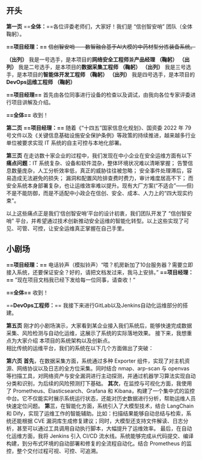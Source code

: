 ## **开头**

**第一页**
==**全体：**==各位评委老师们，大家好！我们是 “信创智安哨” 团队（全体鞠躬）。

**==项目经理：==** ~~信创智安哨——数智融合基于AI大模的中药材型分拣装备系统。~~ 

**（出列）** 我是一号选手，是本项目的**网络安全工程师**兼**产品经理** **（鞠躬）**
**（出列）** 我是二号选手，是本项目的**数据采集工程师** **（鞠躬）**
**（出列）** 我是三号选手，是本项目的**智能体开发工程师** **（鞠躬）**
**（出列）** 我是四号选手，是本项目的**DevOps运维工程师** **（鞠躬）**

**==项目经理==** 首先由各位同事进行设备的检查以及调试，由我向各位专家评委进行项目讲解及介绍。

**==全体==** 收到！

**第二页**
**==项目经理：==** 随着《“十四五”国家信息化规划》、国资委 2022 年 79 号文件以及《关键信息基础设施安全保护条例》等政策的持续推进，越来越多行业单位被要求实现 IT 系统的自主可控与本地化部署。

**第三页**
在走访数十家企业的过程中，我们发现在中小企业在安全运维方面有以下
**痛点问题**：IT 系统复杂、设备和软件混杂，整体环境状况难以清晰掌握；
告警信息数量庞杂，人工分析效率低，真正的威胁往往被忽略；
安全事件处理滞后，容易造成无法避免的损失；
漏洞和配置风险排查费时费力，审计难度居高不下；
而安全系统本身部署复杂，也让运维效率难以提升。现有大厂方案(“不适合”——但)不是不能防御，而是不适配中小政企在信创、安全、成本、人力上的“四大现实约束"。

以上这些痛点正是我们‘信创智安哨’平台的设计初衷，我们团队开发了 “信创智安哨” 平台，并希望通过技术创新推动安全运维的智能化转型。以上这些实现了可见、可管、可控，让安全运维真正掌握在自己手里。
## 小剧场

**==项目经理：==** 电话铃声（模拟铃声）“喂？机房新加了10台服务器？需要立即接入系统，还要保证安全？好的，请把文档发过来，我马上安排。”
**==项目经理：==** ”现在项目文档我已经下发给每一位同事，请查收！“

**==全体==** 收到！

==**DevOps工程师：**== 我接下来进行GitLab以及Jenkins自动化运维部分的搭建。


**第五页**
刚才的小剧场演示，大家看到某企业接入我们系统后，能够快速完成数据采集、风险检测与自动化运维，这展示了系统的实际落地效果。
接下来，我想重点为大家介绍 本项目的系统架构以及创新点。  
相比传统的运维平台，我们的系统在以下几个方面做出了突破：

**第六页**
**首先**，在数据采集方面，系统通过多种 Exporter 组件，实现了对主机资源、网络协议以及日志的全方位采集。同时结合 nmap、arp-scan 与 openvas 等扫描工具，对网络资产与安全漏洞进行主动探测，并通过机器学习算法实现自动分类和识别，为后续的风险预测打下基础。
**其次**，在监控与可视化方面，我使用了 Prometheus、Elasticsearch、Grafana 和 Kibana，构建了一个集中式的监控中台。它不仅能实时展示系统运行状态，还能对历史数据进行分析，帮助运维人员快速定位问题。
**第三**，在智能化方面，系统引入了大模型技术，结合 LangChain 和 Dify，实现了运维工作的智能辅助。比如：扫描结果能够自动总结与检索，系统还能根据 CVE 漏洞库生成修复建议；同时，大模型还支持文件解读、日志分析，甚至可以通过工具调用自动执行脚本，大幅提升了运维效率。
最后，在自动化运维方面，我将 Jenkins 引入 CI/CD 流水线。系统能够完成从代码提交、编译构建，到分布式环境的自动部署和修复的全流程自动化。结合 Prometheus 的监控，整个交付过程可视、可控、可追溯。
